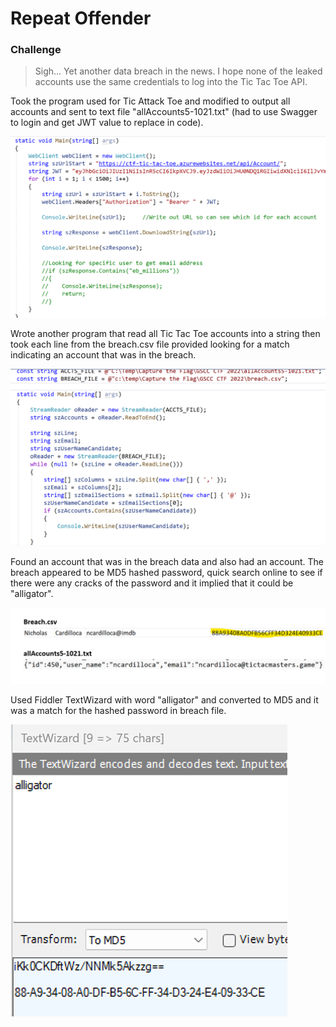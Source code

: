 # Repeat Offender

### Challenge
> Sigh... Yet another data breach in the news. I hope none of the leaked accounts use the same credentials to log into the Tic Tac Toe API.

Took the program used for Tic Attack Toe and modified to output all accounts and sent to text file "allAccounts5-1021.txt" (had to use Swagger 
to login and get JWT value to replace in code).

![](repeat1.png)

Wrote another program that read all Tic Tac Toe accounts into a string then took each line from the breach.csv file provided looking for a match
indicating an account that was in the breach.

![](repeat2.png)

Found an account that was in the breach data and also had an account.  The breach appeared to be MD5 hashed password, quick search online to see if there
were any cracks of the password and it implied that it could be "alligator".    

![](repeat3.png)

Used Fiddler TextWizard with word "alligator" and converted to MD5 and it was a match for the hashed password in breach file.

![](repeat4.png)
